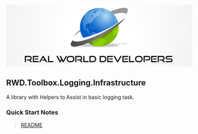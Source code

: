 [![Real World Developers Logo](../images/RWDevs-header.jpg)](http://www.realworlddevelopers.com)

## RWD.Toolbox.Logging.Infrastructure
A library with Helpers to Assist in basic logging task.


### Quick Start Notes
> [README](https://github.com/RealWorldDevelopers/RWD.Toolbox.Logging) 
